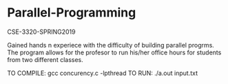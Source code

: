 # Parallel-Programming
CSE-3320-SPRING2019

Gained hands n experiece with the difficulty of building parallel progrms.
The program allows for the profesor to run his/her office hours for students
from two different classes.

TO COMPILE: gcc concurency.c -lpthread
TO RUN: ./a.out input.txt
